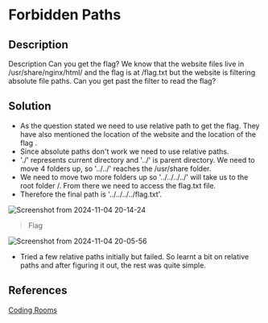 # Forbidden Paths
## Description
Description
Can you get the flag? We know that the website files live in /usr/share/nginx/html/ and the flag is at /flag.txt but the website is filtering absolute file paths.
Can you get past the filter to read the flag?


## Solution
- As the question stated we need to use relative path to get the flag. They have also mentioned the location of the website and the location of the flag .
- Since absolute paths don't work we need to use relative paths.
- './' represents current directory and '../' is parent directory. We need to move 4 folders up, so '../../' reaches the /usr/share folder.
- We need to move two more folders up so '../../../../' will take us to the root folder /. From there we need to access the flag.txt file.
- Therefore the final path is '../../../../flag.txt'.
  
![Screenshot from 2024-11-04 20-14-24](https://github.com/user-attachments/assets/5931f473-1664-459e-9582-ec7fa0ee1bbc)

> Flag

![Screenshot from 2024-11-04 20-05-56](https://github.com/user-attachments/assets/b2c62bb0-12a7-4507-8370-51b12c4548c6)

- Tried a few relative paths initially but failed. So learnt a bit on relative paths and after figuring it out, the rest was quite simple.
  
## References
[Coding Rooms](https://www.codingrooms.com/blog/file-paths)
